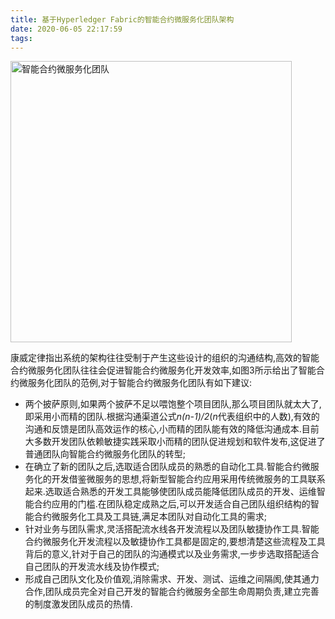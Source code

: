 ```yaml
---
title: 基于Hyperledger Fabric的智能合约微服务化团队架构
date: 2020-06-05 22:17:59
tags:
---
```




<img src="https://user-images.githubusercontent.com/17808702/83887836-94f32480-a77b-11ea-899f-eeb4173bb9dc.png" alt="智能合约微服务化团队" width="450px">



康威定律指出系统的架构往往受制于产生这些设计的组织的沟通结构,高效的智能合约微服务化团队往往会促进智能合约微服务化开发效率,如图3所示给出了智能合约微服务化团队的范例,对于智能合约微服务化团队有如下建议:

- 两个披萨原则,如果两个披萨不足以喂饱整个项目团队,那么项目团队就太大了,即采用小而精的团队.根据沟通渠道公式*n(n-1)/2*(*n*代表组织中的人数),有效的沟通和反馈是团队高效运作的核心,小而精的团队能有效的降低沟通成本.目前大多数开发团队依赖敏捷实践采取小而精的团队促进规划和软件发布,这促进了普通团队向智能合约微服务化团队的转型;
- 在确立了新的团队之后,选取适合团队成员的熟悉的自动化工具.智能合约微服务化的开发借鉴微服务的思想,将新型智能合约应用采用传统微服务的工具联系起来.选取适合熟悉的开发工具能够使团队成员能降低团队成员的开发、运维智能合约应用的门槛.在团队稳定成熟之后,可以开发适合自己团队组织结构的智能合约微服务化工具及工具链,满足本团队对自动化工具的需求;
- 针对业务与团队需求,灵活搭配流水线各开发流程以及团队敏捷协作工具.智能合约微服务化开发流程以及敏捷协作工具都是固定的,要想清楚这些流程及工具背后的意义,针对于自己的团队的沟通模式以及业务需求,一步步选取搭配适合自己团队的开发流水线及协作模式;
- 形成自己团队文化及价值观,消除需求、开发、测试、运维之间隔阂,使其通力合作,团队成员完全对自己开发的智能合约微服务全部生命周期负责,建立完善的制度激发团队成员的热情.

